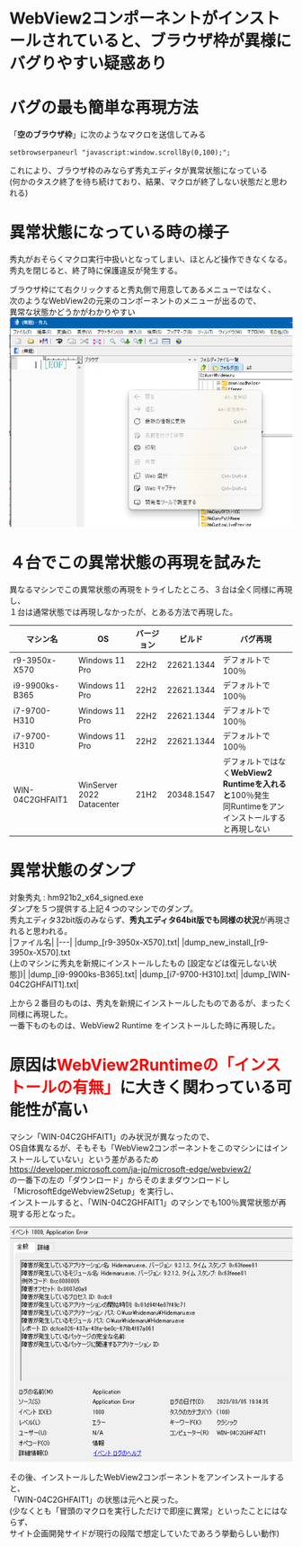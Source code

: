 # WebView2コンポーネントがインストールされていると、ブラウザ枠が異様にバグりやすい疑惑あり

# バグの最も簡単な再現方法
「**空のブラウザ枠**」に次のようなマクロを送信してみる

```
setbrowserpaneurl "javascript:window.scrollBy(0,100);";
```

これにより、ブラウザ枠のみならず秀丸エディタが異常状態になっている  
(何かのタスク終了を待ち続けており、結果、マクロが終了しない状態だと思われる)

# 異常状態になっている時の様子
秀丸がおそらくマクロ実行中扱いとなってしまい、ほとんど操作できなくなる。  
秀丸を閉じると、終了時に保護違反が発生する。

ブラウザ枠にて右クリックすると秀丸側で用意してあるメニューではなく、  
次のようなWebView2の元来のコンポーネントのメニューが出るので、  
異常な状態かどうかがわかりやすい  
![](img/2023-03-05-19-13-01.png)


# ４台でこの異常状態の再現を試みた

異なるマシンでこの異常状態の再現をトライしたところ、３台は全く同様に再現し、  
１台は通常状態では再現しなかったが、とある方法で再現した。

|  マシン名  |  OS  | バージョン | ビルド | バグ再現 |
|---|---|---|---|---|
| r9-3950x-X570  | Windows 11 Pro | 22H2 | 22621.1344 | デフォルトで100％ |
| i9-9900ks-B365 | Windows 11 Pro | 22H2 | 22621.1344 | デフォルトで100％ |
| i7-9700-H310 | Windows 11 Pro | 22H2 | 22621.1344 | デフォルトで100％ |
| i7-9700-H310 | Windows 11 Pro | 22H2 | 22621.1344 | デフォルトで100％ |
| WIN-04C2GHFAIT1 | WinServer 2022 Datacenter | 21H2 | 20348.1547 | デフォルトではなく**WebView2 Runtimeを入れると**100％発生<br>同Runtimeをアンインストールすると再現しない |

# 異常状態のダンプ

対象秀丸 : hm921b2_x64_signed.exe  
ダンプを５つ提供する上記４つのマシンでのダンプ。  
秀丸エディタ32bit版のみならず、**秀丸エディタ64bit版でも同様の状況**が再現されると思われる。  
|ファイル名|
|---|
|dump_[r9-3950x-X570].txt|
|dump_new_install_[r9-3950x-X570].txt <br> (上のマシンに秀丸を新規にインストールしたもの [設定などは復元しない状態])|
|dump_[i9-9900ks-B365].txt|
|dump_[i7-9700-H310].txt|
|dump_[WIN-04C2GHFAIT1].txt|

上から２番目のものは、秀丸を新規にインストールしたものであるが、まったく同様に再現した。  
一番下ものものは、WebView2 Runtime をインストールした時に再現した。

# 原因は<span style="color: red;">WebView2Runtimeの「インストールの有無」</span>に大きく関わっている可能性が高い

マシン「WIN-04C2GHFAIT1」のみ状況が異なったので、  
OS自体異なるが、そもそも「WebView2コンポーネントをこのマシンにはインストールしていない」という差があるため  
https://developer.microsoft.com/ja-jp/microsoft-edge/webview2/  
の一番下の左の「ダウンロード」からそのままダウンロードし「MicrosoftEdgeWebview2Setup」を実行し、  
インストールすると、「WIN-04C2GHFAIT1」のマシンでも100％異常状態が再現する形となった。  

![](img/2023-03-05-19-36-20.png)

その後、インストールしたWebView2コンポーネントをアンインストールすると、  
「WIN-04C2GHFAIT1」の状態は元へと戻った。  
(少なくとも「冒頭のマクロを実行しただけで即座に異常」といったことにはならず、  
サイト企画開発サイドが現行の段階で想定していたであろう挙動らしい動作)

